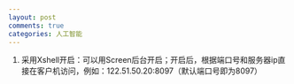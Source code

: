 ```yaml
---
layout: post
comments: true
categories: 人工智能
---
```


1. 采用Xshell开启：可以用Screen后台开启；开启后，根据端口号和服务器ip直接在客户机访问，例如：122.51.50.20:8097（默认端口号即为8097）
